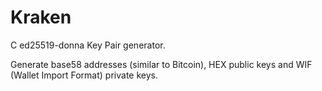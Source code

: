 # Kraken
C ed25519-donna Key Pair generator.

Generate base58 addresses (similar to Bitcoin), HEX public keys and WIF (Wallet Import Format) private keys.
